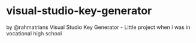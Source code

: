 # visual-studio-key-generator
by @rahmatrians
Visual Studio Key Generator - Little project when i was in vocational high school
